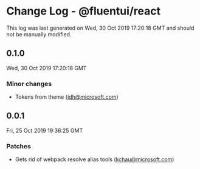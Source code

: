 # Change Log - @fluentui/react

This log was last generated on Wed, 30 Oct 2019 17:20:18 GMT and should not be manually modified.

## 0.1.0
Wed, 30 Oct 2019 17:20:18 GMT

### Minor changes

- Tokens from theme (jdh@microsoft.com)
## 0.0.1
Fri, 25 Oct 2019 19:36:25 GMT

### Patches

- Gets rid of webpack resolve alias tools (kchau@microsoft.com)